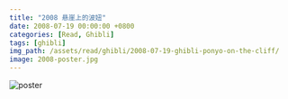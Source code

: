```yaml
---
title: "2008 悬崖上的波妞"
date: 2008-07-19 00:00:00 +0800
categories: [Read, Ghibli]
tags: [ghibli]
img_path: /assets/read/ghibli/2008-07-19-ghibli-ponyo-on-the-cliff/
image: 2008-poster.jpg
---
```


![poster](2008-poster.jpg)
